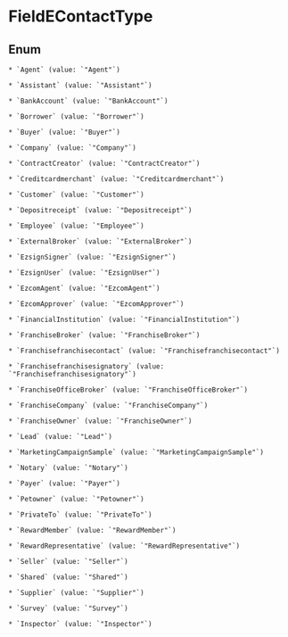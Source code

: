 
# FieldEContactType

## Enum


    * `Agent` (value: `"Agent"`)

    * `Assistant` (value: `"Assistant"`)

    * `BankAccount` (value: `"BankAccount"`)

    * `Borrower` (value: `"Borrower"`)

    * `Buyer` (value: `"Buyer"`)

    * `Company` (value: `"Company"`)

    * `ContractCreator` (value: `"ContractCreator"`)

    * `Creditcardmerchant` (value: `"Creditcardmerchant"`)

    * `Customer` (value: `"Customer"`)

    * `Depositreceipt` (value: `"Depositreceipt"`)

    * `Employee` (value: `"Employee"`)

    * `ExternalBroker` (value: `"ExternalBroker"`)

    * `EzsignSigner` (value: `"EzsignSigner"`)

    * `EzsignUser` (value: `"EzsignUser"`)

    * `EzcomAgent` (value: `"EzcomAgent"`)

    * `EzcomApprover` (value: `"EzcomApprover"`)

    * `FinancialInstitution` (value: `"FinancialInstitution"`)

    * `FranchiseBroker` (value: `"FranchiseBroker"`)

    * `Franchisefranchisecontact` (value: `"Franchisefranchisecontact"`)

    * `Franchisefranchisesignatory` (value: `"Franchisefranchisesignatory"`)

    * `FranchiseOfficeBroker` (value: `"FranchiseOfficeBroker"`)

    * `FranchiseCompany` (value: `"FranchiseCompany"`)

    * `FranchiseOwner` (value: `"FranchiseOwner"`)

    * `Lead` (value: `"Lead"`)

    * `MarketingCampaignSample` (value: `"MarketingCampaignSample"`)

    * `Notary` (value: `"Notary"`)

    * `Payer` (value: `"Payer"`)

    * `Petowner` (value: `"Petowner"`)

    * `PrivateTo` (value: `"PrivateTo"`)

    * `RewardMember` (value: `"RewardMember"`)

    * `RewardRepresentative` (value: `"RewardRepresentative"`)

    * `Seller` (value: `"Seller"`)

    * `Shared` (value: `"Shared"`)

    * `Supplier` (value: `"Supplier"`)

    * `Survey` (value: `"Survey"`)

    * `Inspector` (value: `"Inspector"`)




